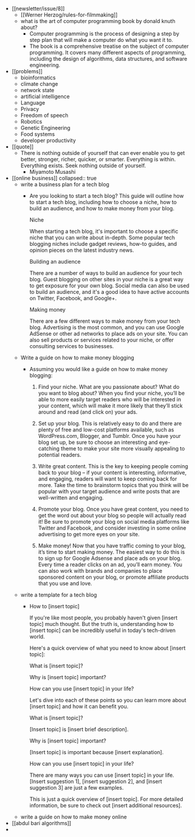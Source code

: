 - [[newsletter/issue/8]]
	- [[Werner Herzog/rules-for-filmmaking]]
	- what is the art of computer programming book by donald knuth about?
		- Computer programming is the process of designing a step by step plan that will make a computer do what you want it to.
		- The book is a comprehensive treatise on the subject of computer programming. It covers many different aspects of programming, including the design of algorithms, data structures, and software engineering.
- [[problems]]
	- bioinformatics
	- climate change
	- network state
	- artificial intelligence
	- Language
	- Privacy
	- Freedom of speech
	- Robotics
	- Genetic Engineering
	- Food systems
	- developer productivity
- [[quote]]
	- There is nothing outside of yourself that can ever enable you to get better, stronger, richer, quicker, or smarter. Everything is within. Everything exists. Seek nothing outside of yourself.
		- Miyamoto Musashi
- [[online business]]
  collapsed:: true
	- write a business plan for a tech blog
		- Are you looking to start a tech blog? This guide will outline how to start a tech blog, including how to choose a niche, how to build an audience, and how to make money from your blog.
		  
		  Niche
		  
		  When starting a tech blog, it's important to choose a specific niche that you can write about in-depth. Some popular tech blogging niches include gadget reviews, how-to guides, and opinion pieces on the latest industry news.
		  
		  Building an audience
		  
		  There are a number of ways to build an audience for your tech blog. Guest blogging on other sites in your niche is a great way to get exposure for your own blog. Social media can also be used to build an audience, and it's a good idea to have active accounts on Twitter, Facebook, and Google+.
		  
		  Making money
		  
		  There are a few different ways to make money from your tech blog. Advertising is the most common, and you can use Google AdSense or other ad networks to place ads on your site. You can also sell products or services related to your niche, or offer consulting services to businesses.
	- Write a guide on how to make money blogging
		- Assuming you would like a guide on how to make money blogging: 
		  
		  1. Find your niche. What are you passionate about? What do you want to blog about? When you find your niche, you’ll be able to more easily target readers who will be interested in your content, which will make it more likely that they’ll stick around and read (and click on) your ads.
		  
		  2. Set up your blog. This is relatively easy to do and there are plenty of free and low-cost platforms available, such as WordPress.com, Blogger, and Tumblr. Once you have your blog set up, be sure to choose an interesting and eye-catching theme to make your site more visually appealing to potential readers.
		  
		  3. Write great content. This is the key to keeping people coming back to your blog – if your content is interesting, informative, and engaging, readers will want to keep coming back for more. Take the time to brainstorm topics that you think will be popular with your target audience and write posts that are well-written and engaging.
		  
		  4. Promote your blog. Once you have great content, you need to get the word out about your blog so people will actually read it! Be sure to promote your blog on social media platforms like Twitter and Facebook, and consider investing in some online advertising to get more eyes on your site.
		  
		  5. Make money! Now that you have traffic coming to your blog, it’s time to start making money. The easiest way to do this is to sign up for Google Adsense and place ads on your blog. Every time a reader clicks on an ad, you’ll earn money. You can also work with brands and companies to place sponsored content on your blog, or promote affiliate products that you use and love.
	- write a template for a tech blog
		- How to [insert topic]
		  
		  If you're like most people, you probably haven't given [insert topic] much thought. But the truth is, understanding how to [insert topic] can be incredibly useful in today's tech-driven world.
		  
		  Here's a quick overview of what you need to know about [insert topic]:
		  
		  What is [insert topic]?
		  
		  Why is [insert topic] important?
		  
		  How can you use [insert topic] in your life?
		  
		  Let's dive into each of these points so you can learn more about [insert topic] and how it can benefit you.
		  
		  What is [insert topic]?
		  
		  [Insert topic] is [insert brief description].
		  
		  Why is [insert topic] important?
		  
		  [Insert topic] is important because [insert explanation].
		  
		  How can you use [insert topic] in your life?
		  
		  There are many ways you can use [insert topic] in your life. [Insert suggestion 1], [insert suggestion 2], and [insert suggestion 3] are just a few examples.
		  
		  This is just a quick overview of [insert topic]. For more detailed information, be sure to check out [insert additional resources].
	- write a guide on how to make money online
- [[abdul bari algorithms]]
-